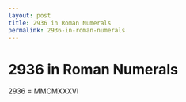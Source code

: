 ```yaml
---
layout: post
title: 2936 in Roman Numerals
permalink: 2936-in-roman-numerals
---
```


# 2936 in Roman Numerals

2936 = MMCMXXXVI
